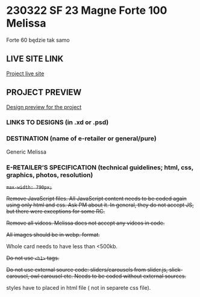 # 230322 SF 23 Magne Forte 100 Melissa
Forte 60 będzie tak samo
## LIVE SITE LINK 
<!-- please enter link to site preview here -->
[Project live site](https://estorelabs.github.io/RC---230322-SF-23-Magne-Forte-100-GENERIC/)
## PROJECT PREVIEW
[Design preview for the project](./link)


### LINKS TO DESIGNS (in .xd or .psd)
<!-- please enter link to preview designs -->


### DESTINATION (name of e-retailer or general/pure)
Generic
Melissa

### E-RETAILER’S SPECIFICATION (technical guidelines; html, css, graphics, photos, resolution)
<!-- please enter any additional comments important for the project -->
~~`max-width: 790px;`~~

~~Remove JavaScript files. All JavaScript content needs to be coded again using only html and css. Ask PM about it. In general, they do not accept JS, but there were exceptions for some RC.~~

~~Remove all videos. Melissa does not accept any videos in code.~~

~~All images should be in webp. format.~~

Whole card needs to have less than <500kb.

~~Do not use `<h1>` tags.~~

~~Do not use external source code: sliders/carousels from slider.js, slick-carousel, owl carousel etc. Needs to be coded without external sources.~~
  
styles have to placed in html file ( not in separete css file).
